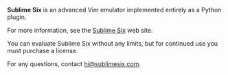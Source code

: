 **Sublime Six** is an advanced Vim emulator implemented entirely as a Python plugin.

For more information, see the [Sublime Six](http://www.sublimesix.com) web site.

You can evaluate Sublime Six without any limits, but for continued use you must purchase a license.

For any questions, contact hi@sublimesix.com.
